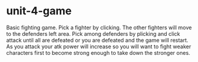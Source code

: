 # unit-4-game

Basic fighting game.
Pick a fighter by clicking.
The other fighters will move to the defenders left area.
Pick among defenders by plicking and click attack until all are defeated or you are defeated and the game will restart.
As you attack your atk power will increase so you will want to fight weaker characters first to become strong enough to take down the stronger ones.
